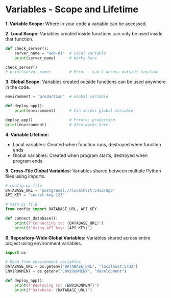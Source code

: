 # Variables - Scope and Lifetime

**1. Variable Scope:**
Where in your code a variable can be accessed.

**2. Local Scope:**
Variables created inside functions can only be used inside that function.

```python
def check_server():
    server_name = "web-01"  # Local variable
    print(server_name)      # Works here

check_server()
# print(server_name)        # Error - can't access outside function
```

**3. Global Scope:**
Variables created outside functions can be used anywhere in the code.

```python
environment = "production"  # Global variable

def deploy_app():
    print(environment)      # Can access global variable

deploy_app()                # Prints: production
print(environment)          # Also works here
```

**4. Variable Lifetime:**
- Local variables: Created when function runs, destroyed when function ends
- Global variables: Created when program starts, destroyed when program ends

**5. Cross-File Global Variables:**
Variables shared between multiple Python files using imports.

```python
# config.py file
DATABASE_URL = "postgresql://localhost:5432/app"
API_KEY = "secret-key-123"

# main.py file
from config import DATABASE_URL, API_KEY

def connect_database():
    print(f"Connecting to: {DATABASE_URL}")
    print(f"Using API key: {API_KEY}")
```

**6. Repository-Wide Global Variables:**
Variables shared across entire project using environment variables.

```python
import os

# Read from environment variables
DATABASE_URL = os.getenv("DATABASE_URL", "localhost:5432")
ENVIRONMENT = os.getenv("ENVIRONMENT", "development")

def deploy_app():
    print(f"Deploying to: {ENVIRONMENT}")
    print(f"Database: {DATABASE_URL}")
``` 